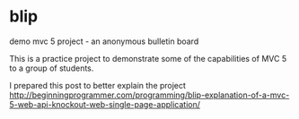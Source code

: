 # blip
demo mvc 5 project - an anonymous bulletin board

This is a practice project to demonstrate some of the capabilities of MVC 5 to a group of students.

I prepared this post to better explain the project http://beginningprogrammer.com/programming/blip-explanation-of-a-mvc-5-web-api-knockout-web-single-page-application/
